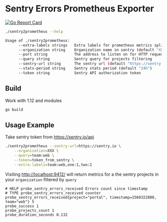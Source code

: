 # Sentry Errors Prometheus Exporter 

[![Go Report Card](https://goreportcard.com/badge/github.com/nonamenix/sentry2prometheus)](https://goreportcard.com/report/github.com/nonamenix/sentry2prometheus)

```bash
./sentry2prometheus --help

Usage of ./sentry2prometheus:
      --extra-labels strings   Extra labels for prometheus metrics splitted by ':'
      --organization string    Organization name in sentry (default "XXX")
      --port string            The address to listen on for HTTP requests. (default ":9412")
      --query string           Sentry query for projects filtering
      --sentry-url string      The sentry url (default "https://sentry.io")
      --stats-period string    Sentry stats period (default "24h")
      --token string           Sentry API authorization token

```

## Build

Work with 1.12 and modules

```bash
go build
```

## Usage Example

Take sentry token from https://sentry.io/api

```bash
./sentry2prometheus --sentry-url=https://sentry.io \
    --organization=XXX \
    --query=team:web \
    --token=token_from_sentry \
    --extra-labels=team:web,one:1,two:2
```

Visiting [http://localhost:9412/](http://localhost:9412/) will return metrics for a the sentry projects in your `organization` filtered by `query`

```text
# HELP probe_sentry_errors_received Errors count since timestamp
# TYPE probe_sentry_errors_received counter
probe_sentry_errors_received{project="portal", timestamp=1560322800, team="web"} 5
probe_success 1
probe_projects_count 1
probe_duration_seconds 0.132
```
